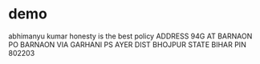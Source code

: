 # demo
abhimanyu kumar
honesty is the best policy
ADDRESS
94G AT BARNAON PO BARNAON VIA GARHANI PS AYER DIST BHOJPUR STATE BIHAR PIN 802203